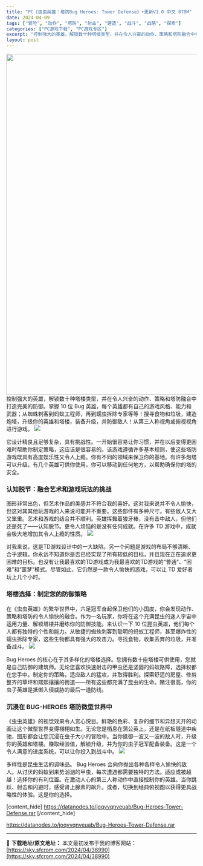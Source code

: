 ```yaml
---
title: "PC《虫虫英雄：塔防Bug Heroes: Tower Defense》+更新V1.0 中文 878M"
date: 2024-04-09
tags: ["冒险", "动作", "塔防", "射击", "建造", "战斗", "战略", "探索"]
categories: ["PC游戏下载", "PC游戏专区"]
excerpt: "控制强大的英雄，解锁数十种塔楼类型，并在令人兴奋的动作、策略和塔防融合中打造完美的防御。掌握 10 位 Bug 英雄，每个英雄都有自己的游戏风格、能力和武器；从蜘蛛刺客到蚂蚁工程师，再到蠕虫拆除专家等等！搜寻食物和垃圾，建造炮塔，升级你的英雄和塔楼，装备升级，并防御敌人！从第三人称视角或俯视视角进行&hellip;"
layout: post
---
```


<img class="size-full wp-image-38991 aligncenter" src="https://sky.sfcrom.com/wp-content/uploads/2024/04/2024040823544669.webp" alt="" width="600" height="900" />
控制强大的英雄，解锁数十种塔楼类型，并在令人兴奋的动作、策略和塔防融合中打造完美的防御。掌握 10 位 Bug 英雄，每个英雄都有自己的游戏风格、能力和武器；从蜘蛛刺客到蚂蚁工程师，再到蠕虫拆除专家等等！搜寻食物和垃圾，建造炮塔，升级你的英雄和塔楼，装备升级，并防御敌人！从第三人称视角或俯视视角进行游戏。

<img src="https://sky.sfcrom.com/wp-content/uploads/2024/04/20240409075702-918d5.jpeg" />

它设计精良且足够复杂，具有挑战性。一开始很容易让你习惯，并在以后变得更困难时帮助你制定策略，这应该是很容易的。该游戏遵循许多基本规则，使这些塔防游戏既具有高度娱乐性又令人上瘾。你有不同的领域来保卫你的基地。有许多炮塔可以升级。有几个英雄可供你使用，你可以移动到任何地方，以帮助确保你的塔的安全。
<h3>认知脱节：融合艺术和游戏玩法的挑战</h3>
图形非常出色，但艺术作品的美感并不符合我的喜好。这对我来说并不令人愉快，但这对其其他玩游戏的人来说可能并不重要。这些部件有多种尺寸。有些敌人又大又笨重。艺术和游戏的结合并不顺利。英雄挥舞着狼牙棒，没有击中敌人，但他们还是死了——认知脱节。更令人烦恼的是没有任何成就。在许多 TD 游戏中，成就会极大地增加其令人上瘾的性质。

<img src="https://sky.sfcrom.com/wp-content/uploads/2024/04/20240409075712-948bb.jpeg" />

对我来说，这是TD游戏设计中的一大缺陷。另一个问题是游戏的布局不够清晰、合乎逻辑。你永远不知道你是否已经实现了所有较低的目标，并且现在正在追求更困难的目标。也没有让我最喜欢的TD游戏成为我最喜欢的TD游戏的“普通”、“困难”和“噩梦”模式。尽管如此，它仍然是一款令人愉快的游戏，可以让 TD 爱好者玩上几个小时。
<h3>塔楼选择：制定您的防御策略</h3>
在《虫虫英雄》的繁华世界中，六足冠军奋起保卫他们的小国度，你会发现动作、策略和塔防的令人愉快的融合。作为一名玩家，你将在这个充满昆虫的迷人宇宙中运用力量、解锁塔楼并磨练你的防御技能。来认识一下 10 位昆虫英雄，他们每个人都有独特的个性和能力。从敏捷的蜘蛛刺客到聪明的蚂蚁工程师，甚至爆炸性的蠕虫拆除专家，这些生物都具有强大的攻击力。寻找食物，收集丢弃的垃圾，并准备战斗。

<img src="https://sky.sfcrom.com/wp-content/uploads/2024/04/20240409075732-75040.jpeg" />

Bug Heroes 的核心在于其多样化的塔楼选择。您拥有数十座塔楼可供使用，您就是自己防御的建筑师。无论您喜欢快速射击的甲虫还是坚固的蚂蚁路障，选择权都在您手中。制定你的策略，适应敌人的猛攻，并取得胜利。探索舒适的房屋、修剪整齐的草坪和熙熙攘攘的街道——所有这些都充满了昆虫的生命。赌注很高，你的虫子英雄是抵御入侵威胁的最后一道防线。
<h3>沉浸在 BUG-HEROES 塔防微型世界中</h3>
《虫虫英雄》的视觉效果令人赏心悦目。鲜艳的色彩、复杂的细节和异想天开的动画让这个微型世界变得栩栩如生。无论您是栖息在蒲公英上，还是在纸板隧道中疾驰，图形都会让您沉浸在虫子大小的冒险中。当你抵御一波又一波的敌人时，升级你的英雄和塔楼。赚取经验值，解锁升级，并为你的虫子冠军配备装备。这是一个令人满意的进度系统，可以让你投入到战斗中。

<img src="https://sky.sfcrom.com/wp-content/uploads/2024/04/20240409075733-80c83.jpeg" />

多样性是昆虫生活的调味品。 Bug Heroes 会向你抛出各种各样令人愉快的敌人。从讨厌的蚂蚁到来势汹汹的甲虫，每次遭遇都需要独特的方法。适应或被超越！选择你的有利位置。在激动人心的第三人称动作中直接控制你的英雄。当你跳跃、射击和闪避时，感受肾上腺素的飙升。或者，切换到经典俯视图以获得更具战略性的体验。这是你的选择。

[content_hide]
https://datanodes.to/joqvvqnveuab/Bug-Heroes-Tower-Defense.rar
[/content_hide]

<!--wechatfans start-->
https://datanodes.to/joqvvqnveuab/Bug-Heroes-Tower-Defense.rar
<!--wechatfans end-->

---
📖 **下载地址/原文地址：** 本文最初发布于我的博客网站：[https://sky.sfcrom.com/2024/04/38990](https://sky.sfcrom.com/2024/04/38990)
